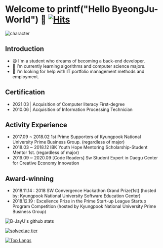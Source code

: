 # Welcome to printf("Hello ByeongJu-World") 👋  [![Hits](https://hits.seeyoufarm.com/api/count/incr/badge.svg?url=https%3A%2F%2Fgithub.com%2FYU-BYEONGJU&count_bg=%23E195EB&title_bg=%23FFF9F9&icon=&icon_color=%23686363&title=hits&edge_flat=false)](https://hits.seeyoufarm.com)

![character](https://github.com/YU-BYEONGJU/YU-BYEONGJU/blob/main/character.jpeg)


## Introduction 
- 😄 I'm a student who dreams of becoming a back-end developer.
- 🔭 I’m currently learning algorithms and computer science majors.
- 🌱 I’m looking for help with IT portfolio management methods and employment.

## Certification
- 2021.03  | Acquisition of Computer literacy First-degree
- 2010.06  | Acquisition of Information Processing Technician

## Activity Experience
- 2017.09 ~ 2018.02 1st Prime Supporters of Kyungpook National University Prime Business Group. (regardless of major)
- 2018.03 ~ 2018.12 IBK Youth Hope Mentoring Scholarship-Student Mentor 1st. (regardless of major)
- 2019.09 ~ 2020.09 [Code Readers] Sw Student Expert in Daegu Center for Creative Economy Innovation 


## Award-winning
- 2018.11.14 : 2018 SW Convergence Hackathon Grand Prize(1st) (hosted by: Kyungpook National University Software Education Center)
- 2018.12.19 : Excellence Prize in the Prime Start-up League Startup Program Competition (hosted by Kyungpook National University Prime Business Group)

![B-JayU's github stats](https://github-readme-stats.vercel.app/api?username=B-JayU&show_icons=true)


[![solved.ac tier](http://mazassumnida.wtf/api/generate_badge?boj=qudwn8712)](https://solved.ac/qudwn8712)

[![Top Langs](https://github-readme-stats.vercel.app/api/top-langs/?username=B-JayU)](https://github.com/anuraghazra/github-readme-stats)

